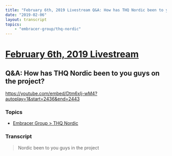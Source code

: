 ```yaml
---
title: "February 6th, 2019 Livestream Q&A: How has THQ Nordic been to you guys on the project?"
date: "2019-02-06"
layout: transcript
topics:
    - "embracer-group/thq-nordic"
---
```

# [February 6th, 2019 Livestream](../2019-02-06.md)
## Q&A: How has THQ Nordic been to you guys on the project?
https://youtube.com/embed/Dtm6xIj-wM4?autoplay=1&start=2436&end=2443

### Topics
* [Embracer Group > THQ Nordic](../topics/embracer-group/thq-nordic.md)

### Transcript

> Nordic been to you guys in the project
